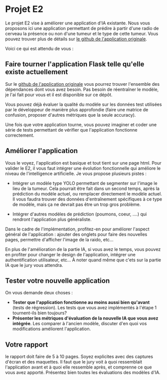 # Projet E2  

Le projet E2 vise à améliorer une application d'IA existante. Nous vous proposons ici une application permettant de prédire à partir d'une radio de cerveau la présence ou non d'une tumeur et le type de cette tumeur. Vous pouvez trouver plus de détails sur [le github de l'application originale](https://github.com/divine-architect/CNN-based-brain-tumor-diagnosis).  

Voici ce qui est attendu de vous :  

## Faire tourner l'application Flask telle qu'elle existe actuellement

Sur le [github de l'application originale](https://github.com/divine-architect/CNN-based-brain-tumor-diagnosis) vous pourrez trouver l'ensemble des dépendances dont vous avez besoin. Pas besoin de réentraîner le modèle, je l'ai fait pour vous et il est disponible sur ce dépôt. 

Vous pouvez déjà évaluer la qualité du modèle sur les données test utilisées par le développeur de manière plus approfondie (faire une matrice de confusion, proposer d'autres métriques que la seule accuracy). 

Une fois que votre application tourne, vous pouvez imaginer et coder une série de tests permettant de vérifier que l'application fonctionne correctement.  

## Améliorer l'application  

Vous le voyez, l'application est basique et tout tient sur une page html. Pour valider le E2, il vous faut intégrer une évolution fonctionnelle qui améliore le niveau de l'intelligence artificielle. Je vous propose plusieurs pistes :  

- Intégrer un modèle type YOLO permettant de segmenter sur l'image le lieu de la tumeur. Cela pourrait être fait dans un second temps, après la prédiction du modèle actuel, ou remplacer directement le modèle actuel. Il vous faudra trouver des données d'entraînement spécifiques à ce type de modèle, mais ça ne devrait pas être un trop gros problème.  

- Intégrer d'autres modèles de prédiction (poumons, coeur, ....) qui rendront l'application plus généraliste.  

Dans le cadre de l'implémentation, profitez-en pour améliorer l'aspect général de l'application : ajouter des onglets pour faire des nouvelles pages, permettre d'afficher l'image de la raido, etc...

En plus de l'amélioration de la partie IA, si vous avez le temps, vous pouvez en profiter pour changer le design de l'application, intégrer une authentification utilisateur, etc... À noter quand même que c'ets sur la partie IA que le jury vous attendra.  

## Tester votre nouvelle application  

On vous demande deux choses :  
- **Tester que l'application fonctionne au moins aussi bien qu'avant** (tests de régression). Les tests que vous avez implémentés à l'étape 1 tournent-ils bien toujours? 
- **Présenter les métriques d'évaluation de la nouvelle IA que vous avez intégrée**. Les comparer à l'ancien modèle, discuter d'en quoi vos modifications améliorent l'application.  

## Votre rapport  
le rapport doit faire de 5 à 10 pages. Soyez explicites avec des captures d'écran et des maquettes. Il faut que le jury voit à quoi ressemblait l'application avant et à quoi elle ressemble après, et comprenne ce que vous avez apporté. Présentez bien toutes les évaluations des modèles d'IA.
